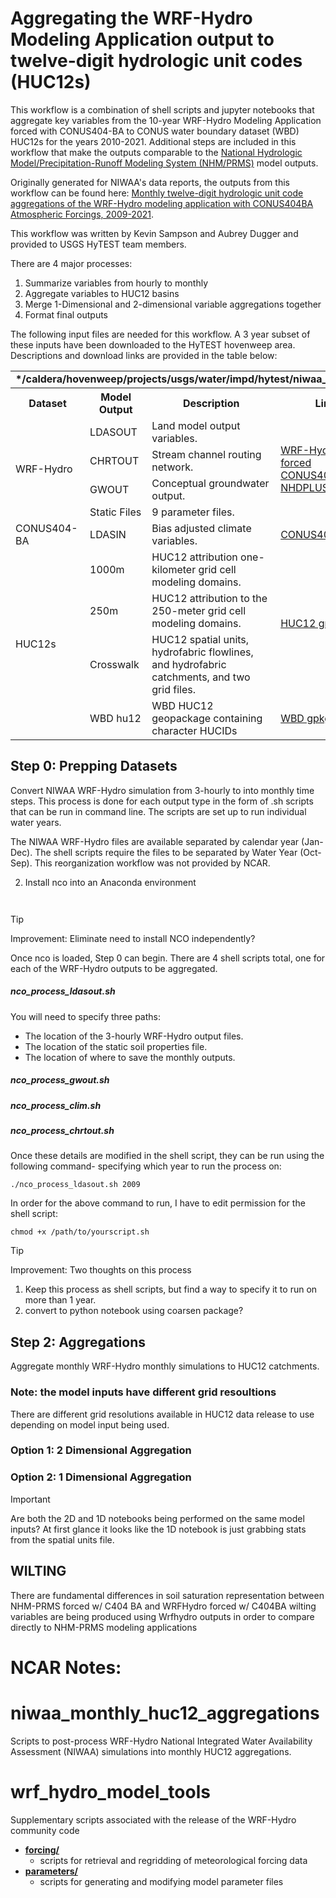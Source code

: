 # Aggregating the WRF-Hydro Modeling Application output to twelve-digit hydrologic unit codes (HUC12s)

This workflow is a combination of shell scripts and jupyter notebooks that aggregate key variables from the 10-year WRF-Hydro Modeling Application forced with CONUS404-BA to CONUS water boundary dataset (WBD) HUC12s for the years 2010-2021. Additional steps are included in this workflow that make the outputs comparable to the [National Hydrologic Model/Precipitation-Runoff Modeling System (NHM/PRMS)](https://www.usgs.gov/mission-areas/water-resources/science/national-hydrologic-model-infrastructure) model outputs. 

Originally generated for NIWAA's data reports, the outputs from this workflow can be found here: [Monthly twelve-digit hydrologic unit code aggregations of the WRF-Hydro modeling application with CONUS404BA Atmospheric Forcings, 2009-2021](https://www.sciencebase.gov/catalog/item/6411fd40d34eb496d1cdc99d).

This workflow was written by Kevin Sampson and Aubrey Dugger and provided to USGS HyTEST team members. 

There are 4 major processes: 
1. Summarize variables from hourly to monthly
2. Aggregate variables to HUC12 basins
3. Merge 1-Dimensional and 2-dimensional variable aggregations together
4. Format final outputs

The following input files are needed for this workflow. A 3 year subset of these inputs have been downloaded to the HyTEST hovenweep area. Descriptions and download links are provided in the table below:

<table>
  <tr>
    <td colspan="5" align="center"><b>*/caldera/hovenweep/projects/usgs/water/impd/hytest/niwaa_wrfhydro_monthly_huc12_aggregations_sample_data</b></td>
  </tr>
  <tr>  
    <th>Dataset</th>
    <th>Model Output</th>
    <th>Description</th>
    <th>Link</th>
    <th>*Hovenweep Location</th>
  </tr>
  <tr>
    <td rowspan="4">WRF-Hydro</td>
    <td>LDASOUT</td>
    <td>Land model output variables.</td>
    <td rowspan="4"><a href="https://www.sciencebase.gov/catalog/item/661039a6d34e6334665050f4">WRF-Hydro forced CONUS404-BA NHDPLUSV2</a></td>
    <td>*/LDASOUT</td>
  </tr>
  <tr>
    <td>CHRTOUT</td>
    <td>Stream channel routing network.</td>
    <td>*/CHRTOUT</td>
  </tr>
  <tr>
    <td>GWOUT</td>
    <td>Conceptual groundwater output.</td>
    <td>*/GWOUT</td>
  </tr>
  <tr>
    <td>Static Files</td>
    <td>9 parameter files.</td>
    <td>*/static_niwaa_wrf_hydro_files</td>
  </tr>
  <tr>
    <td>CONUS404-BA</td>
    <td>LDASIN</td>
    <td>Bias adjusted climate variables.</td>
    <td><a href="https://www.sciencebase.gov/catalog/item/64f77acad34ed30c20544c18">CONUS404-BA</a></td>
    <td>*/LDASIN</td>
  </tr>
    <tr>
    <td rowspan="4">HUC12s</td>
    <td>1000m</td>
    <td>HUC12 attribution one-kilometer grid cell modeling domains.</td>
    <td rowspan="3"><a href="https://www.sciencebase.gov/catalog/item/6411fd40d34eb496d1cdc99d">HUC12 grids</a></td>
    <td>*/HUC12_grids/HUC12s_on_1000m_grid.tif</td>
  </tr>
  <tr>
    <td>250m</td>
    <td>HUC12 attribution to the 250-meter grid cell modeling domains.</td>
    <td>*/HUC12_grids/HUC12s_on_250m_grid.tif</td>
  </tr>
  <tr>
    <td>Crosswalk</td>
    <td>HUC12 spatial units, hydrofabric flowlines, and hydrofabric catchments, and two grid files.</td>
    <td>*/HUC12_grids/Final_HUC12IDs.tif</td>
  </tr>
  <tr>
    <td>WBD hu12</td>
    <td>WBD HUC12 geopackage containing character HUCIDs</td>
    <td><a href="https://www.sciencebase.gov/catalog/item/63cb38b2d34e06fef14f40ad">WBD gpkg</a></td>
    <td>*/HUC12_grids/HUC12.gpkg</td>
  </tr>
</table>


## Step 0: Prepping Datasets
Convert NIWAA WRF-Hydro simulation from 3-hourly to into monthly time steps. 
This process is done for each output type in the form of .sh scripts that can be run in command line.
The scripts are set up to run individual water years. 

The NIWAA WRF-Hydro files are available separated by calendar year (Jan-Dec). The shell scripts require the files to be separated by Water Year (Oct-Sep). This reorganization workflow was not provided by NCAR. 







2. Install nco into an Anaconda environment
```


```

> [!TIP]
> Improvement: Eliminate need to install NCO independently? 


Once nco is loaded, Step 0 can begin. There are 4 shell scripts total, one for each of the WRF-Hydro outputs to be aggregated. 
##### nco_process_ldasout.sh
You will need to specify three paths: 
  - The location of the 3-hourly WRF-Hydro output files.
  - The location of the static soil properties file.
  - The location of where to save the monthly outputs.
##### nco_process_gwout.sh

##### nco_process_clim.sh

##### nco_process_chrtout.sh

Once these details are modified in the shell script, they can be run using the following command- specifying which year to run the process on: 
```
./nco_process_ldasout.sh 2009
```
In order for the above command to run, I have to edit permission for the shell script: 
```
chmod +x /path/to/yourscript.sh
```




> [!TIP]
> Improvement: Two thoughts on this process
> 1. Keep this process as shell scripts, but find a way to specify it to run on more than 1 year.
> 2. convert to python notebook using coarsen package? 




## Step 2: Aggregations
Aggregate monthly WRF-Hydro monthly simulations to HUC12 catchments. 

### Note: the model inputs have different grid resoultions 
There are different grid resolutions available in HUC12 data release to use depending on model input being used. 

### Option 1: 2 Dimensional Aggregation


### Option 2: 1 Dimensional Aggregation

> [!IMPORTANT]
> Are both the 2D and 1D notebooks being performed on the same model inputs? At first glance it looks like the 1D notebook is just grabbing stats from the spatial units file. 




## WILTING
There are fundamental differences in soil saturation representation between NHM-PRMS forced w/ C404 BA and WRFHydro forced w/ C404BA
wilting variables are being produced using Wrfhydro outputs in order to compare directly to NHM-PRMS modeling applications


# NCAR Notes: 
# niwaa_monthly_huc12_aggregations
Scripts to post-process WRF-Hydro National Integrated Water Availability Assessment (NIWAA) simulations into monthly HUC12 aggregations.

# wrf_hydro_model_tools
Supplementary scripts associated with the release of the WRF-Hydro community code

+ **[forcing/](/forcing)**
  + scripts for retrieval and regridding of meteorological forcing data
+ **[parameters/](/parameters)**
  + scripts for generating and modifying model parameter files
